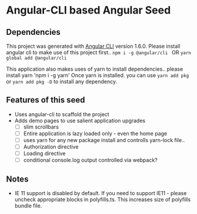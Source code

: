 # Angular-CLI based Angular Seed

## Dependencies
This project was generated with [Angular CLI](https://github.com/angular/angular-cli) version 1.6.0.
Please install angular cli to make use of this project first..
`npm i -g @angular/cli `
OR
`yarn global add @angular/cli`

This application also makes uses of yarn to install dependencies.. please install yarn
'npm i -g yarn'
Once yarn is installed. you can use `yarn add pkg` or `yarn add pkg -D` to install any dependency.

## Features of this seed

* Uses angular-cli to scaffold the project
* Adds demo pages to use salient application upgrades
    * [ ] slim scrollbars
    * [ ] Entire application is lazy loaded only - even the home page
    * [ ] uses yarn for any new package install and controlls yarn-lock file..
    * [ ] Authorization directive
    * [ ] Loading directive
    * [ ] conditional console.log output controlled via webpack?

## Notes

* IE 11 support is disabled by default. If you need to support IE11 - please uncheck appropriate blocks in polyfills.ts. This increases size of polyfills bundle file.